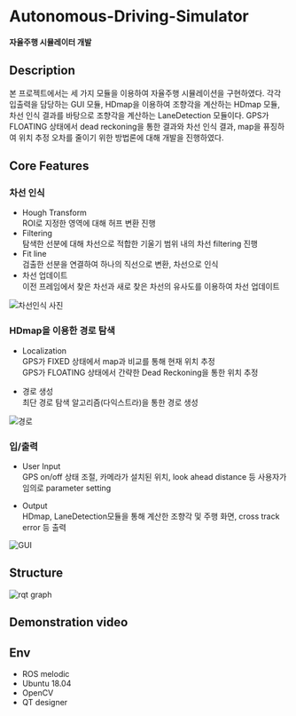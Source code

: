 # Autonomous-Driving-Simulator
**자율주행 시뮬레이터 개발**  


## Description
본 프로젝트에서는 세 가지 모듈을 이용하여 자율주행 시뮬레이션을 구현하였다. 각각 입출력을 담당하는 GUI 모듈, HDmap을 이용하여 조향각을 계산하는 HDmap 모듈, 차선 인식 결과를 바탕으로 조향각을 계산하는 LaneDetection 모듈이다. GPS가 FLOATING 상태에서 dead reckoning을 통한 결과와 차선 인식 결과, map을 퓨징하여 위치 추정 오차를 줄이기 위한 방법론에 대해 개발을 진행하였다.   

## Core Features
### 차선 인식 ### 
+ Hough Transform  
ROI로 지정한 영역에 대해 허프 변환 진행
+ Filtering  
탐색한 선분에 대해 차선으로 적합한 기울기 범위 내의 차선 filtering 진행
+ Fit line  
검출한 선분을 연결하여 하나의 직선으로 변환, 차선으로 인식
+ 차선 업데이트  
이전 프레임에서 찾은 차선과 새로 찾은 차선의 유사도를 이용하여 차선 업데이트  

![차선인식 사진](https://user-images.githubusercontent.com/71866756/144534105-263b7156-3ff3-453a-943b-3106f33f8ba5.png)

### HDmap을 이용한 경로 탐색 ###
+ Localization  
GPS가 FIXED 상태에서 map과 비교를 통해 현재 위치 추정  
GPS가 FLOATING 상태에서 간략한 Dead Reckoning을 통한 위치 추정  

+ 경로 생성  
최단 경로 탐색 알고리즘(다익스트라)을 통한 경로 생성 

![경로](https://user-images.githubusercontent.com/71866756/144534714-c0761ab7-ba46-4433-b134-e8f40b461f3a.png)

### 입/출력 ###
+ User Input  
GPS on/off 상태 조절, 카메라가 설치된 위치, look ahead distance 등 사용자가 임의로 parameter setting  

+ Output  
HDmap, LaneDetection모듈을 통해 계산한 조향각 및 주행 화면, cross track error 등 출력 

![GUI](https://user-images.githubusercontent.com/71866756/144534337-b8cc936b-04bf-4c19-8443-d0c12ba61040.png)

## Structure ##  
![rqt graph](https://user-images.githubusercontent.com/71866756/144534364-daeb1207-cf0d-42d7-8d18-a2fd45375531.png)

## Demonstration video ##
## Env
+ ROS melodic
+ Ubuntu 18.04
+ OpenCV
+ QT designer  
